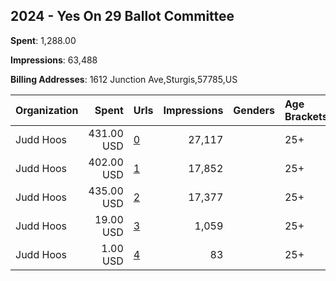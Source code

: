 ## 2024 - Yes On 29 Ballot Committee 
**Spent**: 1,288.00

**Impressions**: 63,488

**Billing Addresses**: 1612 Junction Ave,Sturgis,57785,US

|Organization|Spent|Urls|Impressions|Genders|Age Brackets|Country Codes|
|:---|---:|:---|---:|:---|:---|:---|
|Judd Hoos|431.00 USD|[0](https://www.snap.com/political-ads/asset/7539d45f5bf36ac40285056c76fc6517404a2c70938ce36a36475cffe5fa1893?mediaType=mp4)|27,117||25+|united states|
|Judd Hoos|402.00 USD|[1](https://www.snap.com/political-ads/asset/f915e8c78e546f03d77725ab5a6f39783786b4731f7e560c5730d69afcf0e1b1?mediaType=mp4)|17,852||25+|united states|
|Judd Hoos|435.00 USD|[2](https://www.snap.com/political-ads/asset/12efd1973040483791496f0aba1b9e8fb1650dcd5fe144a3d57158a70f71eadb?mediaType=mp4)|17,377||25+|united states|
|Judd Hoos|19.00 USD|[3](https://www.snap.com/political-ads/asset/e0466f71526394054cea0c367f3a0cbfed2989febe934e5cf330b53a12e17509?mediaType=mp4)|1,059||25+|united states|
|Judd Hoos|1.00 USD|[4](https://www.snap.com/political-ads/asset/e62301e56f7388f252a1e7bc441c0f6273b425c5403587db088dc2c84b7f1c9c?mediaType=mp4)|83||25+|united states|
